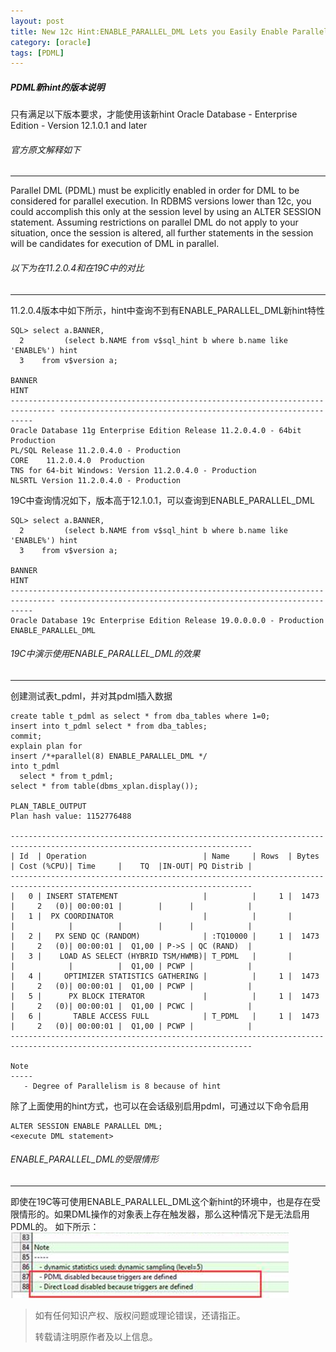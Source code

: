 ```yaml
---
layout: post
title: New 12c Hint:ENABLE_PARALLEL_DML Lets you Easily Enable Parallel DML (PDML) at the Statement Level (Doc ID 1991034.1)
category: [oracle]
tags: [PDML]
---
```


##### PDML新hint的版本说明
只有满足以下版本要求，才能使用该新hint
Oracle Database - Enterprise Edition - Version 12.1.0.1 and later

###### 官方原文解释如下
----
Parallel DML (PDML) must be explicitly enabled in order for DML to be considered for parallel execution.  In RDBMS versions lower than 12c, you could accomplish this only at the session level by using an ALTER SESSION statement. Assuming restrictions on parallel DML do not apply to your situation, once the session is altered, all further statements in the session will be candidates for execution of DML in parallel.

###### 以下为在11.2.0.4和在19C中的对比
----
11.2.0.4版本中如下所示，hint中查询不到有ENABLE_PARALLEL_DML新hint特性
```
SQL> select a.BANNER,
  2         (select b.NAME from v$sql_hint b where b.name like 'ENABLE%') hint
  3    from v$version a;

BANNER                                                                           HINT
-------------------------------------------------------------------------------- ----------------------------------------------------------------
Oracle Database 11g Enterprise Edition Release 11.2.0.4.0 - 64bit Production     
PL/SQL Release 11.2.0.4.0 - Production                                           
CORE	11.2.0.4.0	Production                                                         
TNS for 64-bit Windows: Version 11.2.0.4.0 - Production                          
NLSRTL Version 11.2.0.4.0 - Production     
```

19C中查询情况如下，版本高于12.1.0.1，可以查询到ENABLE_PARALLEL_DML
```
SQL> select a.BANNER,
  2         (select b.NAME from v$sql_hint b where b.name like 'ENABLE%') hint
  3    from v$version a;

BANNER                                                                           HINT
-------------------------------------------------------------------------------- ----------------------------------------------------------------
Oracle Database 19c Enterprise Edition Release 19.0.0.0.0 - Production           ENABLE_PARALLEL_DML

```

###### 19C中演示使用ENABLE_PARALLEL_DML的效果
----
创建测试表t_pdml，并对其pdml插入数据
```
create table t_pdml as select * from dba_tables where 1=0;
insert into t_pdml select * from dba_tables;
commit;
explain plan for 
insert /*+parallel(8) ENABLE_PARALLEL_DML */
into t_pdml 
  select * from t_pdml;
select * from table(dbms_xplan.display());

PLAN_TABLE_OUTPUT
Plan hash value: 1152776488
 
----------------------------------------------------------------------------------------------------------------------------
| Id  | Operation                          | Name     | Rows  | Bytes | Cost (%CPU)| Time     |    TQ  |IN-OUT| PQ Distrib |
----------------------------------------------------------------------------------------------------------------------------
|   0 | INSERT STATEMENT                   |          |     1 |  1473 |     2   (0)| 00:00:01 |        |      |            |
|   1 |  PX COORDINATOR                    |          |       |       |            |          |        |      |            |
|   2 |   PX SEND QC (RANDOM)              | :TQ10000 |     1 |  1473 |     2   (0)| 00:00:01 |  Q1,00 | P->S | QC (RAND)  |
|   3 |    LOAD AS SELECT (HYBRID TSM/HWMB)| T_PDML   |       |       |            |          |  Q1,00 | PCWP |            |
|   4 |     OPTIMIZER STATISTICS GATHERING |          |     1 |  1473 |     2   (0)| 00:00:01 |  Q1,00 | PCWP |            |
|   5 |      PX BLOCK ITERATOR             |          |     1 |  1473 |     2   (0)| 00:00:01 |  Q1,00 | PCWC |            |
|   6 |       TABLE ACCESS FULL            | T_PDML   |     1 |  1473 |     2   (0)| 00:00:01 |  Q1,00 | PCWP |            |
----------------------------------------------------------------------------------------------------------------------------
 
Note
-----
   - Degree of Parallelism is 8 because of hint

```
除了上面使用的hint方式，也可以在会话级别启用pdml，可通过以下命令启用
```
ALTER SESSION ENABLE PARALLEL DML;
<execute DML statement> 
```

###### ENABLE_PARALLEL_DML的受限情形
----
即使在19C等可使用ENABLE_PARALLEL_DML这个新hint的环境中，也是存在受限情形的。如果DML操作的对象表上存在触发器，那么这种情况下是无法启用PDML的。
如下所示：
![image](/img/2021-02-19-oracle-pdml/pdml_1.png)

> 如有任何知识产权、版权问题或理论错误，还请指正。
>
> 转载请注明原作者及以上信息。
